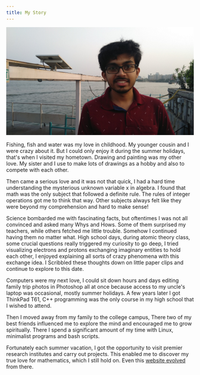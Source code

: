 ```yaml
---
title: My Story
---
```


![Buddha Statue of Hyderabad, 29 February 2020](my_photo.jpg)

Fishing, fish and water was my love in childhood. My younger cousin and I were crazy about it. But I could only enjoy it during the summer holidays, that's when I visited my hometown. Drawing and painting was my other love. My sister and I use to make lots of drawings as a hobby and also to compete with each other.

Then came a serious love and it was not that quick, I had a hard time understanding the mysterious unknown variable x in algebra. I found that math was the only subject that followed a definite rule. The rules of integer operations got me to think that way. Other subjects always felt like they were beyond my comprehension and hard to make sense!

Science bombarded me with fascinating facts, but oftentimes I was not all convinced and asked many Whys and Hows. Some of them surprised my teachers, while others fetched me little trouble. Somehow I continued having them no matter what. High school days, during atomic theory class, some crucial questions really triggered my curiosity to go deep, I tried visualizing electrons and protons exchanging imaginary entities to hold each other, I enjoyed explaining all sorts of crazy phenomena with this exchange idea. I Scribbled these thoughts down on little paper clips and continue to explore to this date.

Computers were my next love, I could sit down hours and days editing family trip photos in Photoshop all at once because access to my uncle's laptop was occasional, mostly summer holidays. A few years later I got ThinkPad T61, C++ programming was the only course in my high school that I wished to attend.

Then I moved away from my family to the college campus, There two of my best friends influenced me to explore the mind and encouraged me to grow spiritually. There I spend a significant amount of my time with Linux, minimalist programs and bash scripts.
<!-- [Git repo](https://github.com/albertshaji/x){target="_blank"}. -->

Fortunately each summer vacation, I got the opportunity to visit premier research institutes and carry out projects. This enabled me to discover my true love for mathematics, which I still hold on. Even this [website evolved](README.html) from there.
